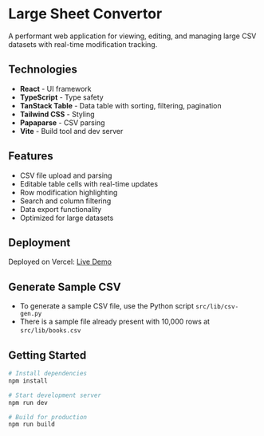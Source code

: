 # Large Sheet Convertor

A performant web application for viewing, editing, and managing large CSV datasets with real-time modification tracking.

## Technologies

- **React** - UI framework
- **TypeScript** - Type safety
- **TanStack Table** - Data table with sorting, filtering, pagination
- **Tailwind CSS** - Styling
- **Papaparse** - CSV parsing
- **Vite** - Build tool and dev server

## Features

- CSV file upload and parsing
- Editable table cells with real-time updates
- Row modification highlighting
- Search and column filtering
- Data export functionality
- Optimized for large datasets

## Deployment

Deployed on Vercel: [Live Demo](https://large-sheet-convertor.vercel.app)

## Generate Sample CSV

- To generate a sample CSV file, use the Python script `src/lib/csv-gen.py`
- There is a sample file already present with 10,000 rows at `src/lib/books.csv`

## Getting Started

```bash
# Install dependencies
npm install

# Start development server
npm run dev

# Build for production
npm run build
```